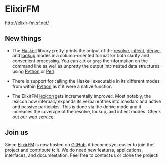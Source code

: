 ElixirFM
========

http://elixir-fm.sf.net/


New things
----------

- The [Haskell](http://github.com/otakar-smrz/elixir-fm/tree/master/Haskell/ElixirFM/) library pretty-prints the output of the [resolve](http://github.com/otakar-smrz/elixir-fm/tree/master/Haskell/ElixirFM/Elixir/Resolve.hs), [inflect](http://github.com/otakar-smrz/elixir-fm/tree/master/Haskell/ElixirFM/Elixir/Inflect.hs), [derive](http://github.com/otakar-smrz/elixir-fm/tree/master/Haskell/ElixirFM/Elixir/Derive.hs), and [lookup](http://github.com/otakar-smrz/elixir-fm/tree/master/Haskell/ElixirFM/Elixir/Lookup.hs) modes in a column-oriented format for both clarity and convenient processing. You can `cut` or `grep` the information on the command line as well as unpretty the output into nested data structures using [Python](http://github.com/otakar-smrz/elixir-fm/tree/master/Python/elixir.py) or [Perl](http://github.com/otakar-smrz/elixir-fm/tree/master/Perl/ElixirFM/lib/ElixirFM.pm).

- There is support for calling the Haskell executable in its different modes from within [Python](http://github.com/otakar-smrz/elixir-fm/tree/master/Python) as if it were a native function.

- The ElixirFM [lexicon](http://github.com/otakar-smrz/elixir-fm/tree/master/Haskell/ElixirFM/Elixir/Lexicon.hs) gets incrementally improved. Most notably, the lexicon now internally expands its verbal entries into masdars and active and passive participles. This is done via the derive mode and it increases the coverage of the resolve, lookup, and inflect modes. Check out our [web service](http://otakar-smrz.github.io/elixir-fm).


Join us
-------

Since [ElixirFM](http://github.com/otakar-smrz/elixir-fm) is now hosted on [GitHub](http://github.com/otakar-smrz), it becomes yet easier to join the project and contribute to it. We do need new features, applications, interfaces, and documentation. Feel free to contact us or clone the project!
